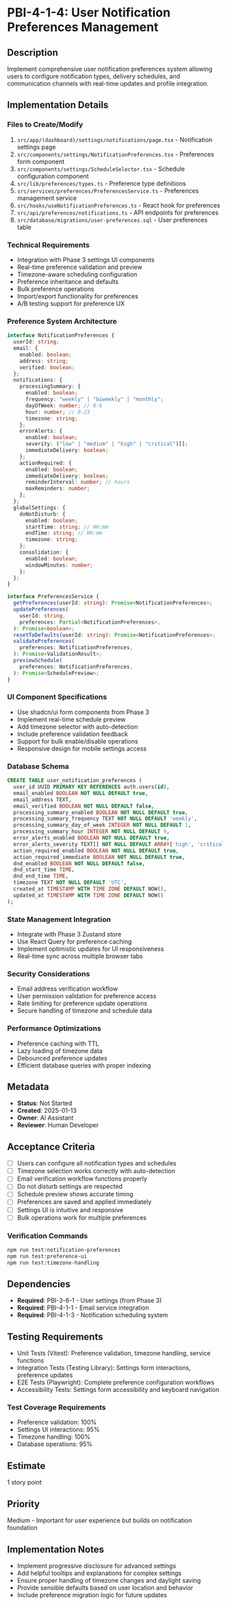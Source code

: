 # PBI-4-1-4: User Notification Preferences Management

## Description

Implement comprehensive user notification preferences system allowing users to configure
notification types, delivery schedules, and communication channels with real-time updates and profile integration.

## Implementation Details

### Files to Create/Modify

1. `src/app/(dashboard)/settings/notifications/page.tsx` - Notification settings page
2. `src/components/settings/NotificationPreferences.tsx` - Preferences form component
3. `src/components/settings/ScheduleSelector.tsx` - Schedule configuration component
4. `src/lib/preferences/types.ts` - Preference type definitions
5. `src/services/preferences/PreferencesService.ts` - Preferences management service
6. `src/hooks/useNotificationPreferences.ts` - React hook for preferences
7. `src/api/preferences/notifications.ts` - API endpoints for preferences
8. `src/database/migrations/user-preferences.sql` - User preferences table

### Technical Requirements

- Integration with Phase 3 settings UI components
- Real-time preference validation and preview
- Timezone-aware scheduling configuration
- Preference inheritance and defaults
- Bulk preference operations
- Import/export functionality for preferences
- A/B testing support for preference UX

### Preference System Architecture

```typescript
interface NotificationPreferences {
  userId: string;
  email: {
    enabled: boolean;
    address: string;
    verified: boolean;
  };
  notifications: {
    processingSummary: {
      enabled: boolean;
      frequency: "weekly" | "biweekly" | "monthly";
      dayOfWeek: number; // 0-6
      hour: number; // 0-23
      timezone: string;
    };
    errorAlerts: {
      enabled: boolean;
      severity: ("low" | "medium" | "high" | "critical")[];
      immediateDelivery: boolean;
    };
    actionRequired: {
      enabled: boolean;
      immediateDelivery: boolean;
      reminderInterval: number; // hours
      maxReminders: number;
    };
  };
  globalSettings: {
    doNotDisturb: {
      enabled: boolean;
      startTime: string; // HH:mm
      endTime: string; // HH:mm
      timezone: string;
    };
    consolidation: {
      enabled: boolean;
      windowMinutes: number;
    };
  };
}

interface PreferencesService {
  getPreferences(userId: string): Promise<NotificationPreferences>;
  updatePreferences(
    userId: string,
    preferences: Partial<NotificationPreferences>,
  ): Promise<boolean>;
  resetToDefaults(userId: string): Promise<NotificationPreferences>;
  validatePreferences(
    preferences: NotificationPreferences,
  ): Promise<ValidationResult>;
  previewSchedule(
    preferences: NotificationPreferences,
  ): Promise<SchedulePreview>;
}
```

### UI Component Specifications

- Use shadcn/ui form components from Phase 3
- Implement real-time schedule preview
- Add timezone selector with auto-detection
- Include preference validation feedback
- Support for bulk enable/disable operations
- Responsive design for mobile settings access

### Database Schema

```sql
CREATE TABLE user_notification_preferences (
  user_id UUID PRIMARY KEY REFERENCES auth.users(id),
  email_enabled BOOLEAN NOT NULL DEFAULT true,
  email_address TEXT,
  email_verified BOOLEAN NOT NULL DEFAULT false,
  processing_summary_enabled BOOLEAN NOT NULL DEFAULT true,
  processing_summary_frequency TEXT NOT NULL DEFAULT 'weekly',
  processing_summary_day_of_week INTEGER NOT NULL DEFAULT 1,
  processing_summary_hour INTEGER NOT NULL DEFAULT 9,
  error_alerts_enabled BOOLEAN NOT NULL DEFAULT true,
  error_alerts_severity TEXT[] NOT NULL DEFAULT ARRAY['high', 'critical'],
  action_required_enabled BOOLEAN NOT NULL DEFAULT true,
  action_required_immediate BOOLEAN NOT NULL DEFAULT true,
  dnd_enabled BOOLEAN NOT NULL DEFAULT false,
  dnd_start_time TIME,
  dnd_end_time TIME,
  timezone TEXT NOT NULL DEFAULT 'UTC',
  created_at TIMESTAMP WITH TIME ZONE DEFAULT NOW(),
  updated_at TIMESTAMP WITH TIME ZONE DEFAULT NOW()
);
```

### State Management Integration

- Integrate with Phase 3 Zustand store
- Use React Query for preference caching
- Implement optimistic updates for UI responsiveness
- Real-time sync across multiple browser tabs

### Security Considerations

- Email address verification workflow
- User permission validation for preference access
- Rate limiting for preference update operations
- Secure handling of timezone and schedule data

### Performance Optimizations

- Preference caching with TTL
- Lazy loading of timezone data
- Debounced preference updates
- Efficient database queries with proper indexing

## Metadata

- **Status**: Not Started
- **Created**: 2025-01-13
- **Owner**: AI Assistant
- **Reviewer**: Human Developer

## Acceptance Criteria

- [ ] Users can configure all notification types and schedules
- [ ] Timezone selection works correctly with auto-detection
- [ ] Email verification workflow functions properly
- [ ] Do not disturb settings are respected
- [ ] Schedule preview shows accurate timing
- [ ] Preferences are saved and applied immediately
- [ ] Settings UI is intuitive and responsive
- [ ] Bulk operations work for multiple preferences

### Verification Commands

```bash
npm run test:notification-preferences
npm run test:preference-ui
npm run test:timezone-handling
```

## Dependencies

- **Required**: PBI-3-6-1 - User settings (from Phase 3)
- **Required**: PBI-4-1-1 - Email service integration
- **Required**: PBI-4-1-3 - Notification scheduling system

## Testing Requirements

- Unit Tests (Vitest): Preference validation, timezone handling, service functions
- Integration Tests (Testing Library): Settings form interactions, preference updates
- E2E Tests (Playwright): Complete preference configuration workflows
- Accessibility Tests: Settings form accessibility and keyboard navigation

### Test Coverage Requirements

- Preference validation: 100%
- Settings UI interactions: 95%
- Timezone handling: 100%
- Database operations: 95%

## Estimate

1 story point

## Priority

Medium - Important for user experience but builds on notification foundation

## Implementation Notes

- Implement progressive disclosure for advanced settings
- Add helpful tooltips and explanations for complex settings
- Ensure proper handling of timezone changes and daylight saving
- Provide sensible defaults based on user location and behavior
- Include preference migration logic for future updates
